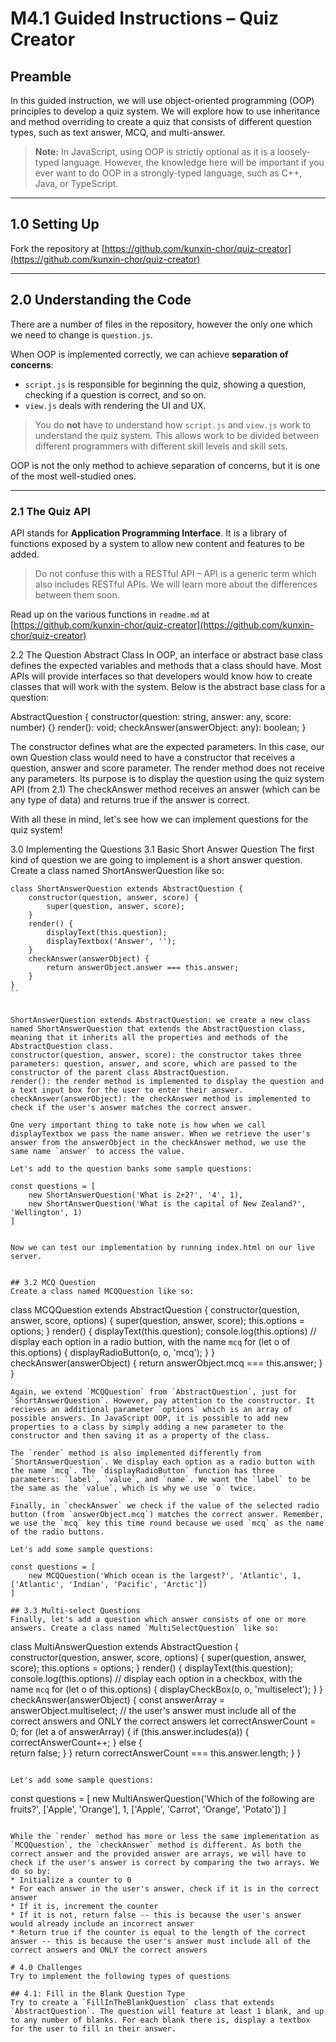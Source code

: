 # M4.1 Guided Instructions – Quiz Creator

## Preamble

In this guided instruction, we will use object-oriented programming (OOP) principles to develop a quiz system. We will explore how to use inheritance and method overriding to create a quiz that consists of different question types, such as text answer, MCQ, and multi-answer.

> **Note:** In JavaScript, using OOP is strictly optional as it is a loosely-typed language. However, the knowledge here will be important if you ever want to do OOP in a strongly-typed language, such as C++, Java, or TypeScript.

---

## 1.0 Setting Up

Fork the repository at [https://github.com/kunxin-chor/quiz-creator](https://github.com/kunxin-chor/quiz-creator)

---

## 2.0 Understanding the Code

There are a number of files in the repository, however the only one which we need to change is `question.js`.

When OOP is implemented correctly, we can achieve **separation of concerns**:
- `script.js` is responsible for beginning the quiz, showing a question, checking if a question is correct, and so on.
- `view.js` deals with rendering the UI and UX.

> You do **not** have to understand how `script.js` and `view.js` work to understand the quiz system. This allows work to be divided between different programmers with different skill levels and skill sets.

OOP is not the only method to achieve separation of concerns, but it is one of the most well-studied ones.

---

### 2.1 The Quiz API

API stands for **Application Programming Interface**. It is a library of functions exposed by a system to allow new content and features to be added.

> Do not confuse this with a RESTful API – API is a generic term which also includes RESTful APIs. We will learn more about the differences between them soon.

Read up on the various functions in `readme.md` at [https://github.com/kunxin-chor/quiz-creator](https://github.com/kunxin-chor/quiz-creator)

2.2 The Question Abstract Class
In OOP, an interface or abstract base class defines the expected variables and methods that a class should have. Most APIs will provide interfaces  so that developers would know how to create classes that will work with the system. Below is the abstract base class for a question:

AbstractQuestion {
  constructor(question: string, answer: any, score: number) {}
  render(): void;
  checkAnswer(answerObject: any): boolean;
}



The constructor defines what are the expected parameters. In this case, our own Question class would need to have a constructor that receives a question, answer and score parameter.
The render method does not receive any parameters. Its purpose is to display the question using the quiz system API (from 2.1)
The checkAnswer method receives an answer (which can be any type of data) and returns true if the answer is correct.

With all these in mind, let's see how we can implement questions for the quiz system!


3.0 Implementing the Questions
3.1 Basic Short Answer Question
The first kind of question we are going to implement is a short answer question.  Create a class named  ShortAnswerQuestion like so:
```
class ShortAnswerQuestion extends AbstractQuestion {
    constructor(question, answer, score) {
        super(question, answer, score);
    }
    render() {
        displayText(this.question);
        displayTextbox('Answer', '');
    }
    checkAnswer(answerObject) {
        return answerObject.answer === this.answer;
    }
}
``


ShortAnswerQuestion extends AbstractQuestion: we create a new class named ShortAnswerQuestion that extends the AbstractQuestion class, meaning that it inherits all the properties and methods of the AbstractQuestion class.
constructor(question, answer, score): the constructor takes three parameters: question, answer, and score, which are passed to the constructor of the parent class AbstractQuestion.
render(): the render method is implemented to display the question and a text input box for the user to enter their answer.
checkAnswer(answerObject): the checkAnswer method is implemented to check if the user's answer matches the correct answer.

One very important thing to take note is how when we call displayTextbox we pass the name answer. When we retrieve the user's answer from the answerObject in the checkAnswer method, we use the same name `answer` to access the value.

Let's add to the question banks some sample questions:

const questions = [
    new ShortAnswerQuestion('What is 2+2?', '4', 1),
    new ShortAnswerQuestion('What is the capital of New Zealand?', 'Wellington', 1)
]


Now we can test our implementation by running index.html on our live server.


## 3.2 MCQ Question
Create a class named MCQQuestion like so:
```
class MCQQuestion extends AbstractQuestion {
    constructor(question, answer, score, options) {
        super(question, answer, score);
        this.options = options;
    }
    render() {
        displayText(this.question);
        console.log(this.options)
        // display each option in a radio buttion, with the name `mcq` 
        for (let o of this.options) {
            displayRadioButton(o, o, 'mcq');
        }
    }
    checkAnswer(answerObject) {
        return answerObject.mcq === this.answer;
    }
}
```
Again, we extend `MCQQuestion` from `AbstractQuestion`, just for `ShortAnswerQuestion`. However, pay attention to the constructor. It recieves an additional parameter `options` which is an array of possible answers. In JavaScript OOP, it is possible to add new properties to a class by simply adding a new parameter to the constructor and then saving it as a property of the class.

The `render` method is also implemented differently from `ShortAnswerQuestion`. We display each option as a radio button with the name `mcq`. The `displayRadioButton` function has three parameters: `label`, `value`, and `name`. We want the `label` to be the same as the `value`, which is why we use `o` twice.

Finally, in `checkAnswer` we check if the value of the selected radio button (from `answerObject.mcq`) matches the correct answer. Remember, we use the `mcq` key this time round because we used `mcq` as the name of the radio buttons.

Let's add some sample questions:

const questions = [
    new MCQQuestion('Which ocean is the largest?', 'Atlantic', 1, ['Atlantic', 'Indian', 'Pacific', 'Arctic'])
]

## 3.3 Multi-select Questions
Finally, let's add a question which answer consists of one or more answers. Create a class named `MultiSelectQuestion` like so:
```
class MultiAnswerQuestion extends AbstractQuestion {
    constructor(question, answer, score, options) {
        super(question, answer, score);
        this.options = options;
    }
    render() {
        displayText(this.question);
        console.log(this.options)
        // display each option in a checkbox, with the name `mcq` 
        for (let o of this.options) {
            displayCheckBox(o, o, 'multiselect');
        }
    }
    checkAnswer(answerObject) {
        const answerArray = answerObject.multiselect;
        // the user's answer must include all of the correct answers and ONLY the correct answers
        let correctAnswerCount = 0;
        for (let a of answerArray) {
            if (this.answer.includes(a)) {
                correctAnswerCount++;
            } else {    
                return false;
            }
        }
        return correctAnswerCount === this.answer.length;
    }
}
```

Let's add some sample questions:
```
const questions = [
    new MultiAnswerQuestion('Which of the following are fruits?', ['Apple', 'Orange'], 1, ['Apple', 'Carrot', 'Orange', 'Potato'])
]
```

While the `render` method has more or less the same implementation as `MCQQuestion`, the `checkAnswer` method is different. As both the correct answer and the provided answer are arrays, we will have to check if the user's answer is correct by comparing the two arrays. We do so by:
* Initialize a counter to 0
* For each answer in the user's answer, check if it is in the correct answer
* If it is, increment the counter
* If it is not, return false -- this is because the user's answer would already include an incorrect answer
* Return true if the counter is equal to the length of the correct answer -- this is because the user's answer must include all of the correct answers and ONLY the correct answers

# 4.0 Challenges
Try to implement the following types of questions

## 4.1: Fill in the Blank Question Type
Try to create a `FillInTheBlankQuestion` class that extends `AbstractQuestion`. The question will feature at least 1 blank, and up to any number of blanks. For each blank there is, display a textbox for the user to fill in their answer.

